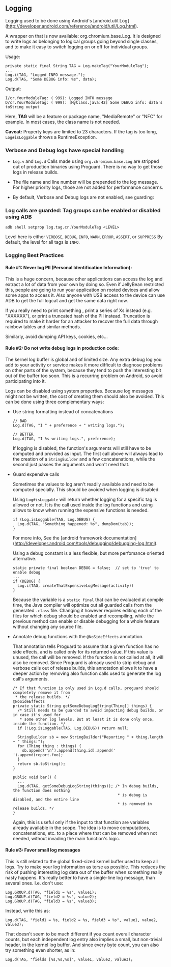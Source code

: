 ## Logging ##

Logging used to be done using Android's [android.util.Log]
(http://developer.android.com/reference/android/util/Log.html).

A wrapper on that is now available: org.chromium.base.Log. It is designed to write logs as
belonging to logical groups going beyond single classes, and to make it easy to switch logging on
or off for individual groups.

Usage:

    private static final String TAG = Log.makeTag("YourModuleTag");
    ...
    Log.i(TAG, "Logged INFO message.");
    Log.d(TAG, "Some DEBUG info: %s", data);

Output:

    I/cr.YourModuleTag: ( 999): Logged INFO message
    D/cr.YourModuleTag: ( 999): [MyClass.java:42] Some DEBUG info: data's toString output

Here, **TAG** will be a feature or package name, "MediaRemote" or "NFC" for example. In most
cases, the class name is not needed.

**Caveat:** Property keys are limited to 23 characters. If the tag is too long, `Log#isLoggable`
throws a RuntimeException.

### Verbose and Debug logs have special handling ###

*   `Log.v` and `Log.d` Calls made using `org.chromium.base.Log` are stripped
    out of production binaries using Proguard. There is no way to get those logs
	in release builds.

*   The file name and line number will be prepended to the log message.
    For higher priority logs, those are not added for performance concerns.

*   By default, Verbose and Debug logs are not enabled, see guarding:

### Log calls are guarded: Tag groups can be enabled or disabled using ADB ###

    adb shell setprop log.tag.cr.YourModuleTag <LEVEL>

Level here is either `VERBOSE`, `DEBUG`, `INFO`, `WARN`, `ERROR`, `ASSERT`, or `SUPPRESS`
By default, the level for all tags is `INFO`.

### Logging Best Practices

#### Rule #1: Never log PII (Personal Identification Information):

This is a huge concern, because other applications can access the log and extract a lot of data
from your own by doing so. Even if JellyBean restricted this, people are going to run your
application on rooted devices and allow some apps to access it. Also anyone with USB access to the
device can use ADB to get the full logcat and get the same data right now.

If you really need to print something , print a series of Xs instead (e.g. "XXXXXX"), or print a
truncated hash of the PII instead. Truncation is required to make it harder for an attacker to
recover the full data through rainbow tables and similar methods.

Similarly, avoid dumping API keys, cookies, etc...

#### Rule #2: Do not write debug logs in production code:

The kernel log buffer is global and of limited size. Any extra debug log you add to your activity
or service makes it more difficult to diagnose problems on other parts of the system, because they
tend to push the interesting bit out of the buffer too soon. This is a recurring problem on
Android, so avoid participating into it.

Logs can be disabled using system properties. Because log messages might not be
written, the cost of creating them should also be avoided. This can be done using three
complementary ways:

-   Use string formatting instead of concatenations

        // BAD
        Log.d(TAG, "I " + preference + " writing logs.");

        // BETTER
        Log.d(TAG, "I %s writing logs.", preference);

    If logging is disabled, the function's arguments will still have to be computed and provided
    as input. The first call above will always lead to the creation of a `StringBuilder` and a few
    concatenations, while the second just passes the arguments and won't need that.

-   Guard expensive calls

    Sometimes the values to log aren't readily available and need to be computed specially. This
    should be avoided when logging is disabled.

    Using `Log#isLoggable` will return whether logging for a specific tag is allowed or not. It is
    the call used inside the log functions and using allows to know when running the expensive
    functions is needed.

        if (Log.isLoggable(TAG, Log.DEBUG) {
          Log.d(TAG, "Something happened: %s", dumpDom(tab));
        }

    For more info, See the [android framework documentation]
    (http://developer.android.com/tools/debugging/debugging-log.html).

    Using a debug constant is a less flexible, but more perfomance oriented alternative.

        static private final boolean DEBUG = false;  // set to 'true' to enable debug
        ...
        if (DEBUG) {
          Log.i(TAG, createThatExpensiveLogMessage(activity))
        }

    Because the variable is a `static final` that can be evaluated at compile time, the Java
    compiler will optimize out all guarded calls from the generated `.class` file. Changing it
    however requires editing each of the files for which debug should be enabled and recompiling,
    while the previous method can enable or disable debugging for a whole feature without changing
    any source file.

-   Annotate debug functions with the `@NoSideEffects` annotation.

    That annotation tells Proguard to assume that a given function has no side effects, and is
    called only for its returned value. If this value is unused, the call will be removed. If the
    function is not called at all, it will also be removed. Since Proguard is already used to
    strip debug and verbose calls out of release builds, this annotation allows it to have a
    deeper action by removing also function calls used to generate the log call's arguments.
  
        /* If that function is only used in Log.d calls, proguard should completely remove it from
         * the release builds. */
        @NoSideEffects
        private static String getSomeDebugLogString(Thing[] things) {
          /* Still needs to be guarded to avoid impacting debug builds, or in case it's used for
           * some other log levels. But at least it is done only once, inside the function. */
          if (!Log.isLoggable(TAG, Log.DEBUG)) return null;

          StringBuilder sb = new StringBuilder("Reporting " + thing.length + " things:");
          for (Thing thing : things) {
            sb.append('\n').append(thing.id).append(' ').append(report.foo);
          }
          return sb.toString();
        }

        public void bar() {
          ...
          Log.d(TAG, getSomeDebugLogString(things)); /* In debug builds, the function does nothing
                                                      * is debug is disabled, and the entire line 
                                                      * is removed in release builds. */
        }

    Again, this is useful only if the input to that function are variables already available in
    the scope. The idea is to move computations, concatenations, etc. to a place where that can be
    removed when not needed, without invading the main function's logic.

#### Rule #3: Favor small log messages

This is still related to the global fixed-sized kernel buffer used to keep all logs. Try to make
your log information as terse as possible. This reduces the risk of pushing interesting log data
out of the buffer when something really nasty happens. It's really better to have a single-line
log message, than several ones. I.e. don't use:

    Log.GROUP.d(TAG, "field1 = %s", value1);
    Log.GROUP.d(TAG, "field2 = %s", value2);
    Log.GROUP.d(TAG, "field3 = %s", value3);

Instead, write this as:

    Log.d(TAG, "field1 = %s, field2 = %s, field3 = %s", value1, value2, value3);

That doesn't seem to be much different if you count overall character counts, but each independent
log entry also implies a small, but non-trivial header, in the kernel log buffer.
And since every byte count, you can also try something even shorter, as in:

    Log.d(TAG, "fields [%s,%s,%s]", value1, value2, value3);
